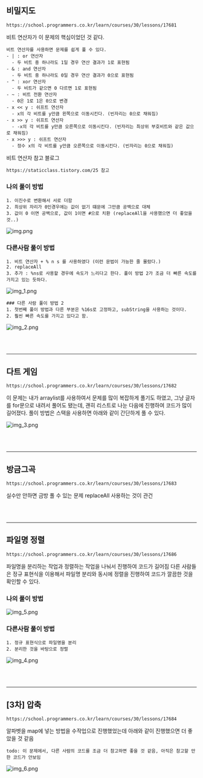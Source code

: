 ## 비밀지도

```
https://school.programmers.co.kr/learn/courses/30/lessons/17681
```

비트 연산자가 이 문제의 핵심이었던 것 같다.
```
비트 연산자를 사용하면 문제를 쉽게 풀 수 있다.
- | : or 연산자
  - 두 비트 중 하나라도 1일 경우 연산 결과가 1로 표현됨
- & : and 연산자
  - 두 비트 중 하나라도 0일 경우 연산 결과가 0으로 표현됨
- ^ : xor 연산자
  - 두 비트가 같으면 0 다르면 1로 표현됨
- ~ : 비트 전환 연산자
  - 0은 1로 1은 0으로 변경
- x << y : 쉬프트 연산자
  - x의 각 비트를 y만큼 왼쪽으로 이동시킨다. (빈자리는 0으로 채워짐)
- x >> y : 쉬프트 연산자
  - -x의 각 비트를 y만큼 오른쪽으로 이동시킨다. (빈자리는 최상위 부호비트와 같은 값으로 채워짐)
- x >>> y : 쉬프트 연산자
  - 정수 x의 각 비트를 y만큼 오른쪽으로 이동시킨다. (빈자리는 0으로 채워짐)
```

비트 연산자 참고 블로그
```
https://staticclass.tistory.com/25 참고
```

### 나의 풀이 방법
```
1. 이진수로 변환해서 서로 더함
2. 최상위 자리가 0인경우에는 값이 없기 떄문에 그만큼 공백으로 대체
3. 값이 0 이면 공백으로, 값이 1이면 #으로 치환 (replaceAll을 사용했으면 더 좋았을 것..)
```

![img.png](img.png)

### 다른사람 풀이 방법

```
1. 비트 연산자 + % n s 를 사용하였다 (이런 문법이 가능한 줄 몰랐다.)
2. replaceAll
3. 추가 : %ns로 사용할 경우에 속도가 느리다고 한다. 풀이 방법 2가 조금 더 빠른 속도를 가지고 있는 듯하다.
```
![img_1.png](img_1.png)
```
### 다른 사람 풀이 방법 2
1. 첫번째 풀이 방법과 다른 부분은 %16s로 고정하고, subString을 사용하는 것이다.
2. 훨씬 빠른 속도를 가지고 있다고 함.
```

![img_2.png](img_2.png)



<br/><br/>

---
## 다트 게임
```
https://school.programmers.co.kr/learn/courses/30/lessons/17682
```

이 문제는 내가 arraylist를 사용하여서 문제를 많이 복잡하게 풀기도 하였고,
그냥 글자를 for문으로 내려서 풀어도 됐는데, 괜히 리스트로 나눈 다음에 진행하여 코드가 많이 길어졌다.
풀이 방법은 스택을 사용하면 아래와 같이 간단하게 풀 수 있다.

![img_3.png](img_3.png)



<br/><br/>

---
## 방금그곡
```
https://school.programmers.co.kr/learn/courses/30/lessons/17683
```

실수만 안하면 금방 풀 수 있는 문제
replaceAll 사용하는 것이 관건



<br/><br/>

---
## 파일명 정렬
```
https://school.programmers.co.kr/learn/courses/30/lessons/17686
```
파일명을 분리하는 작업과 정렬하는 작업을 나눠서 진행하여 코드가 길어짐
다른 사람들은 정규 표현식을 이용해서 파일명 분리와 동시에 정렬을 진행하여 코드가 깔끔한 것을 확인할 수 있다.

### 나의 풀이 방법

![img_5.png](img_5.png)


### 다른사람 풀이 방법

```
1. 정규 표현식으로 파일명을 분리
2. 분리한 것을 바탕으로 정렬
```


![img_4.png](img_4.png)


<br/><br/>

---
## [3차] 압축
```
https://school.programmers.co.kr/learn/courses/30/lessons/17684
```

알파벳을 map에 넣는 방법을 수작업으로 진행했었는데 아래와 같이 진행했으면 더 좋았을 것 같음

`todo: 이 문제에서, 다른 사람의 코드를 조금 더 참고하면 좋을 것 같음, 아직은 참고할 만한 코드가 안보임`

![img_6.png](img_6.png)